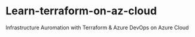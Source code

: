 # Learn-terraform-on-az-cloud
Infrastructure Auromation with Terraform &amp; Azure DevOps on Azure Cloud
